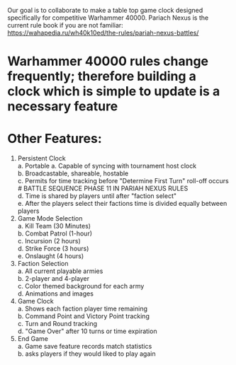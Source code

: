 Our goal is to collaborate to make a table top game clock designed specifically for competitive Warhammer 40000. Pariach Nexus is the current rule book if you are not familiar: https://wahapedia.ru/wh40k10ed/the-rules/pariah-nexus-battles/ 
# Warhammer 40000 rules change frequently; therefore building a clock which is simple to update is a necessary feature
# Other Features:
1. Persistent Clock </br>
  a. Portable
  a. Capable of syncing with tournament host clock </br>
  b. Broadcastable, shareable, hostable </br>
  c. Permits for time tracking before "Determine First Turn" roll-off occurs # BATTLE SEQUENCE PHASE 11 IN PARIAH NEXUS RULES </br>
  d. Time is shared by players until after "faction select"</br>
  e. After the players select their factions time is divided equally between players</br>
3. Game Mode Selection</br>
  a. Kill Team (30 Minutes)</br>
  b. Combat Patrol (1-hour)</br>
  c. Incursion (2 hours)</br>
  d. Strike Force (3 hours)</br>
  e. Onslaught (4 hours)</br>
5. Faction Selection</br>
  a. All current playable armies</br>
  b. 2-player and 4-player </br>
  c. Color themed background for each army</br>
  d. Animations and images</br>
6. Game Clock</br>
  a. Shows each faction player time remaining</br>
  b. Command Point and Victory Point tracking</br>
  c. Turn and Round tracking</br>
  d. "Game Over" after 10 turns or time expiration</br>
7. End Game</br>
   a. Game save feature records match statistics</br>
   b. asks players if they would liked to play again</br>
